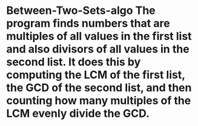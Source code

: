 # Between-Two-Sets-algo The program finds numbers that are multiples of all values in the first list and also divisors of all values in the second list. It does this by computing the LCM of the first list, the GCD of the second list, and then counting how many multiples of the LCM evenly divide the GCD.
